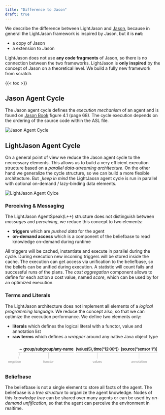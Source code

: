 ```yaml
---
title: "Difference to Jason"
draft: true
---
```


We describe the difference between LightJason and [Jason](http://jason.sourceforge.net/), because in general the LightJason framework is inspired by Jason, but it is __not__:

* a copy of Jason
* a extension to Jason

LightJason does not use __any code fragments__ of Jason, so there is no connection between the two frameworks. LightJason is __only inspired__ by the concept of Jason on a theoretical level. We build a fully new framework from scratch.

{{< toc >}}


## Jason Agent Cycle

The Jason agent cycle defines the _execution mechanism_ of an agent and is found on [Jason Book](http://jason.sourceforge.net/jBook/jBook/Home.html) figure 4.1 (page 68). The cycle execution depends on the ordering of the source code within the ASL file.

![Jason Agent Cycle](/images/jasonagentcycle.svg#centering)

## LightJason Agent Cycle

On a general point of view we reduce the Jason agent cycle to the neccessary elements. This allows us to build a very efficient execution structure based on a _parallel data-streaming architecture_. On the other hand we generalize the cycle structure, so we can build a more flexible architecture. But __keep in mind_ the LightJaosn agent cycle is run in parallel with optional on-demand / lazy-binding data elements.

![LightJason Agent Cylce](/images/agentcycle.svg#centering)

### Perceiving & Messaging

The LightJason AgentSpeak(L++) structure does not distinguish between _messages_ and _perceiving_, we reduce this concept to two elements:

* __triggers__ which are _pushed data_ for the agent
* __on-demand access__ which is a component of the beliefbase to read knowledge on-demand during runtime

All triggers will be cached, instantiate and execute in parallel during the cycle. During execution new incoming triggers will be stored inside the cache. 
The execution can get access via unification to the beliefbase, so the beliefs can be unified during execution.
A statistic will count fails and successful runs of the plans. The _cost aggregation_ component allows to define for each action a cost value, named _score_, which can be used by for an optimized execution.

### Terms and Literals

The LightJason architecture does not implement all elements of a _logical programming language_. We reduce the concept also, so that we can optimize the execution performance. We define two elements only:

* __literals__ which defines the logical literal with a functor, value and annotation list
* __raw terms__ which defines a _wrapper_ around any native Java object type

<svg xmlns="http://www.w3.org/2000/svg" viewBox="207 192 743 111" width="743pt" height="148"><g fill="none"><title>Literal</title><title>Ebene 1</title><text transform="translate(274.48 206.72)" fill="#000"><tspan font-size="20" font-weight="500" x="0" y="19" textLength="12">~</tspan></text><text transform="translate(545.063 206.72)" fill="#000"><tspan font-size="20" font-weight="500" x=".01" y="19" textLength="205.98">(value(5), time(“12:00“))</tspan></text><text transform="translate(760.698 206.72)" fill="#000"><tspan font-size="20" font-weight="500" x=".09" y="19" textLength="44.44">[sour</tspan><tspan font-size="20" font-weight="500" x="44.17" y="19" textLength="130.74">ce(“sensor 1“)]</tspan></text><text transform="translate(293.563 206.72)" fill="#000"><tspan font-size="20" font-weight="500" x=".46" y="19" textLength="18.14">gr</tspan><tspan font-size="20" font-weight="500" x="18.24" y="19" textLength="92.24">oup/subgr</tspan><tspan font-size="20" font-weight="500" x="110.12" y="19" textLength="130.42">oup/any-name</tspan></text><path stroke="#a5a5a5" stroke-linecap="round" stroke-linejoin="round" d="M765 235.125l171 .93M545.333 235.125h215.5M292.333 235.125h243M288.031 235.127l-19.406-.002M848.198 264v-28"/><text transform="translate(221.063 269.776)" fill="#a5a5a5"><tspan font-size="16" font-weight="500" x=".032" y="15" textLength="61.936">negation</tspan></text><text transform="translate(388.563 269.776)" fill="#a5a5a5"><tspan font-size="16" font-weight="500" x=".164" y="15" textLength="50.672">functor</tspan></text><text transform="translate(625.063 269.776)" fill="#a5a5a5"><tspan font-size="16" font-weight="500" x=".184" y="15" textLength="45.632">values</tspan></text><text transform="translate(810.198 269.776)" fill="#a5a5a5"><tspan font-size="16" font-weight="500" x=".064" y="15" textLength="75.872">annotation</tspan></text><path stroke="#a5a5a5" stroke-linecap="round" stroke-linejoin="round" d="M414.063 264v-28M648.063 264v-28M277.545 235.126L270.084 264"/></g></svg>

### Beliefbase

The beliefbase is not a single element to store all facts of the agent. The beliefbase is a _tree structure_ to organize the agent knowledge. Nodes of this _knowledge tree_ can be shared over many agents or can be used by _on-demand unfification_, so that the agent can perceive the environment in realtime.

